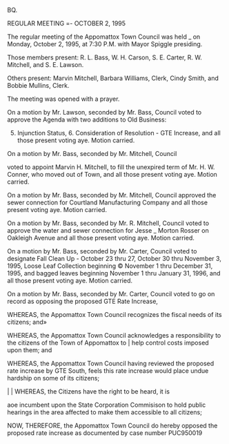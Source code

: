 BQ.

REGULAR MEETING =- OCTOBER 2, 1995

The regular meeting of the Appomattox Town Council was held
_ on Monday, October 2, 1995, at 7:30 P.M. with Mayor Spiggle
presiding.

Those members present: R. L. Bass, W. H. Carson, S. E. Carter,
R. W. Mitchell, and S. E. Lawson.

Others present: Marvin Mitchell, Barbara Williams, Clerk,
Cindy Smith, and Bobbie Mullins, Clerk.

The meeting was opened with a prayer.

On a motion by Mr. Lawson, seconded by Mr. Bass, Council voted
to approve the Agenda with two additions to Old Business:

5. Injunction Status, 6. Consideration of Resolution - GTE
Increase, and all those present voting aye. Motion carried.

On a motion by Mr. Bass, seconded by Mr. Mitchell, Council

voted to appoint Marvin H. Mitchell, to fill the unexpired term of
Mr. H. W. Conner, who moved out of Town, and all those present
voting aye. Motion carried.

On a motion by Mr. Bass, seconded by Mr. Mitchell, Council
approved the sewer connection for Courtland Manufacturing
Company and all those present voting aye. Motion carried.

On a motion by Mr. Bass, seconded by Mr. R. Mitchell, Council
voted to approve the water and sewer connection for Jesse
_ Morton Rosser on Oakleigh Avenue and all those present voting aye.
Motion carried.

On a motion by Mr. Bass, seconded by Mr. Carter, Council voted
to designate Fall Clean Up - October 23 thru 27, October 30
thru November 3, 1995, Loose Leaf Collection beginning ©
November 1 thru December 31, 1995, and bagged leaves beginning
November 1 thru January 31, 1996, and all those present voting
aye. Motion carried.

On a motion by Mr. Bass, seconded by Mr. Carter, Council voted
to go on record as opposing the proposed GTE Rate Increase,

WHEREAS, the Appomattox Town Council recognizes the
fiscal needs of its citizens; and»

WHEREAS, the Appomattox Town Council acknowledges a
responsibility to the citizens of the Town of Appomattox to
| help control costs imposed upon them; and

WHEREAS, the Appomattox Town Council having reviewed the
proposed rate increase by GTE South, feels this rate increase
would place undue hardship on some of its citizens;

|
| WHEREAS, the Citizens have the right to be heard, it is

aoe incumbent upon the State Corporation Commisison to hold public
hearings in the area affected to make them accessible to all
citizens;

NOW, THEREFORE, the Appomattox Town Council do hereby opposed
the proposed rate increase as documented by case number PUC950019

